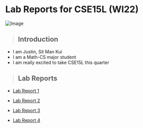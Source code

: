 # Lab Reports for CSE15L (WI22)

![Image](https://content.fortune.com/wp-content/uploads/2020/03/Apple-Campus-Silicon-Valley-Coronavirus.jpg)

> ## Introduction

- I am Justin, Sit Man Kui
- I am a Math-CS major student
- I am really excited to take CSE15L this quarter

> ## Lab Reports

- [Lab Report 1](https://whybruhh.github.io/cse15l-lab-reports/lab-report-1-week-2.html)

- [Lab Report 2](https://whybruhh.github.io/cse15l-lab-reports/lab-report-2-week-4.html)

- [Lab Report 3](https://whybruhh.github.io/cse15l-lab-reports/lab-report-3-week-6.html)

- [Lab Report 4](https://whybruhh.github.io/cse15l-lab-reports/lab-report-4-week-8.html)
